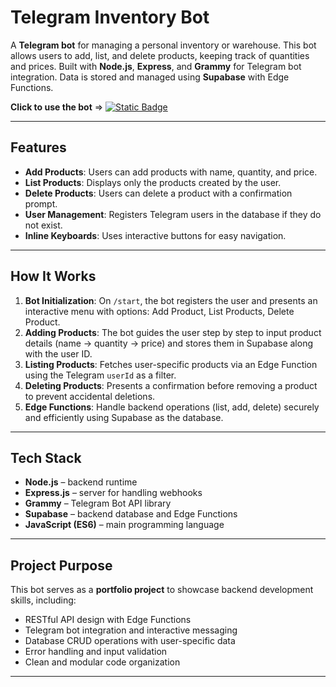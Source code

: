 # Telegram Inventory Bot 


A **Telegram bot** for managing a personal inventory or warehouse. This bot allows users to add, list, and delete products, keeping track of quantities and prices. Built with **Node.js**, **Express**, and **Grammy** for Telegram bot integration. Data is stored and managed using **Supabase** with Edge Functions.


**Click to use the bot**  =>  [![Static Badge](https://img.shields.io/badge/Telegram_Bot-Link-blue?logo=probot)](https://t.me/tuEspacio_bot)

---

## Features

* **Add Products**: Users can add products with name, quantity, and price.
* **List Products**: Displays only the products created by the user.
* **Delete Products**: Users can delete a product with a confirmation prompt.
* **User Management**: Registers Telegram users in the database if they do not exist.
* **Inline Keyboards**: Uses interactive buttons for easy navigation.

---

## How It Works

1. **Bot Initialization**: On `/start`, the bot registers the user and presents an interactive menu with options: Add Product, List Products, Delete Product.
2. **Adding Products**: The bot guides the user step by step to input product details (name → quantity → price) and stores them in Supabase along with the user ID.
3. **Listing Products**: Fetches user-specific products via an Edge Function using the Telegram `userId` as a filter.
4. **Deleting Products**: Presents a confirmation before removing a product to prevent accidental deletions.
5. **Edge Functions**: Handle backend operations (list, add, delete) securely and efficiently using Supabase as the database.

---

## Tech Stack

* **Node.js** – backend runtime
* **Express.js** – server for handling webhooks
* **Grammy** – Telegram Bot API library
* **Supabase** – backend database and Edge Functions
* **JavaScript (ES6)** – main programming language

---

## Project Purpose

This bot serves as a **portfolio project** to showcase backend development skills, including:

* RESTful API design with Edge Functions
* Telegram bot integration and interactive messaging
* Database CRUD operations with user-specific data
* Error handling and input validation
* Clean and modular code organization

---



